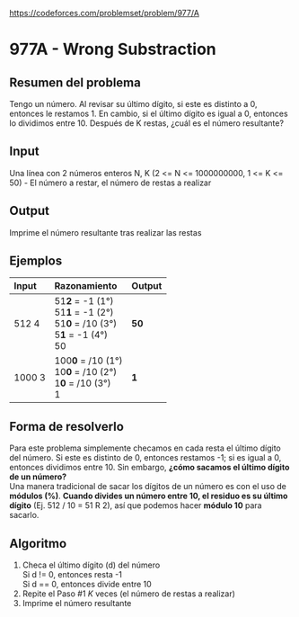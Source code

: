 https://codeforces.com/problemset/problem/977/A

# 977A - Wrong Substraction

## Resumen del problema
Tengo un número. Al revisar su último dígito, si este es distinto a 0, entonces le restamos 1. En cambio, si el último dígito es igual a 0, entonces lo dividimos entre 10. Después de K restas, ¿cuál es el número resultante?

## Input
Una línea con 2 números enteros N, K (2 <= N <= 1000000000, 1 <= K <= 50) - El número a restar, el número de restas a realizar

## Output
Imprime el número resultante tras realizar las restas

## Ejemplos
| Input   | Razonamiento                                   | Output |
| :----   | :--------------------------------------------  | -----  |
| 512 4  | 51**2** = -1 (1°) <br> 51**1** = -1 (2°) <br> 51**0** = /10 (3°) <br> 5**1** = -1 (4°) <br> 50 | **50**  |
| 1000 3  | 100**0** = /10 (1°) <br> 10**0** = /10 (2°) <br> 1**0** = /10 (3°) <br> 1 | **1**  |

## Forma de resolverlo
Para este problema simplemente checamos en cada resta el último dígito del número. Si este es distinto de 0, entonces restamos -1; si es igual a 0, entonces dividimos entre 10. Sin embargo, **¿cómo sacamos el último dígito de un número?** \
Una manera tradicional de sacar los dígitos de un número es con el uso de **módulos (%)**. **Cuando divides un número entre 10, el residuo es su último dígito** (Ej. 512 / 10 = 51 R 2), así que podemos hacer **módulo 10** para sacarlo.

## Algoritmo
1) Checa el último dígito (d) del número \
Si d != 0, entonces resta -1 \
Si d == 0, entonces divide entre 10
3) Repite el Paso #1 *K* veces (el número de restas a realizar)
4) Imprime el número resultante
